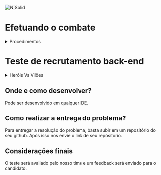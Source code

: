 ![N|Solid](https://aberto.com.br/wp-content/uploads/2018/01/aberto_logo_branco.png)

# Efetuando o combate 

<details>
  <summary>Procedimentos</summary>
  Após o start da aplicação e o MongoDb devidamente conectado.
  Utiliza-se o Postman conforme as imagens:
  - Para cadastro do Herói
  ![cadastroHeroi](https://user-images.githubusercontent.com/72419533/154506935-6aa7f4af-2774-4ddd-b5cc-cb66a4da894c.PNG)
   - Para cadastro do Vilão
  ![cadastroVilao](https://user-images.githubusercontent.com/72419533/154507028-863ed4b7-f3d3-4843-aa75-f8b083fe0048.PNG)
  - Realização do combate
![combate](https://user-images.githubusercontent.com/72419533/154507076-22ae017e-b374-48e8-824c-40effc7fd504.PNG)

  
</details>

# Teste de recrutamento back-end

<details>
  <summary>Heróis Vs Vilões</summary>
  
 ### Objetivo do teste: 
  - Analisar e compreender o funcionamento da aplicação existente; 
  - Checar se regras e critérios de aceites estão sendo atendidos; 
  - Aplicar boas práticas de desenvolvimento de software; 

 ### Cadastro do personagem: 
 Serão disponibilizados endpoints para o cadastro de heróis ou vilões dos universos Marvel ou DC. 
 
 Regras de negócio:

- O personagem deverá pertencer apenas a um dos universos (Marvel ou DC); 
- Validar se o personagem possui ao menos um poder; 
- O valor do poder do personagem deverá ser maior que zero; 
- Validar se o personagem possui ao menos um ponto fraco;  
- O valor do dano do ponto fraco deverá ser maior que zero; 
- A vida do personagem deve ser um valor maior que zero; 
- Os campos de textos não poderão ter mais que 100 caracteres; 
- Validar se os campos textos foram informados, não sendo possível informar apenas caracteres especiais ou espaços em branco; 

### Funcionamento de combate: 

No endpoint de combate, deverá ser informado os identificadores de dois personagens que irão combater entre si, sendo obrigatório informar um herói e um vilão. 

A batalha consiste em rodadas de ataques, onde em cada rodada um personagem causa um dano ao seu adversário, a batalha só termina quando um dos personagens ou ambos tenham o contador de vida zerado. 

O retorno do endpoint de combate deverá conter a quantidade de rodadas de ataques que aconteceram, a quantidade de vida que restou em cada personagem e se o personagem está vivo ou morto. 


Regras de negócio: 

- Personagens de universos diferentes não poderão batalhar entre si;
Exemplo: Spider-Man (Marvel) Vs Lex Luthor (DC) 
- Personagens que irão batalhar deverão estar previamente cadastrados; 
- A vida restante do personagem não pode ser menor que zero, quando este tiver o status de morto; 
    
</details>

## Onde e como desenvolver? 
Pode ser desenvolvido em qualquer IDE.

## Como realizar a entrega do problema? 

Para entregar a resolução do problema, basta subir em um repositório do seu github. Após isso nos envie o link de seu repósitorio. 

## Considerações finais
O teste será avaliado pelo nosso time e um feedback será enviado para o candidato.
